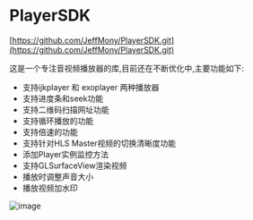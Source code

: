 # PlayerSDK

[https://github.com/JeffMony/PlayerSDK.git](https://github.com/JeffMony/PlayerSDK.git)

这是一个专注音视频播放器的库,目前还在不断优化中,主要功能如下:
* 支持ijkplayer 和 exoplayer 两种播放器
* 支持进度条和seek功能
* 支持二维码扫描网址功能
* 支持循环播放的功能
* 支持倍速的功能
* 支持针对HLS Master视频的切换清晰度功能
* 添加Player实例监控方法
* 支持GLSurfaceView渲染视频
* 播放时调整声音大小
* 播放视频加水印

![image](https://user-images.githubusercontent.com/87458342/128356196-b277a4ee-0423-4ada-ac9c-138323e1b6c9.png)
